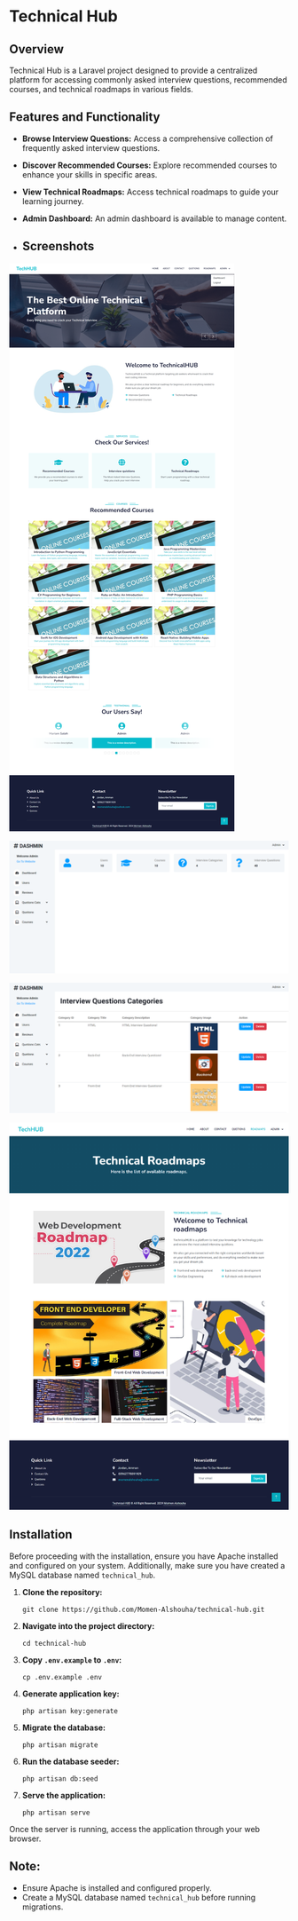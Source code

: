 # Technical Hub

## Overview

Technical Hub is a Laravel project designed to provide a centralized platform for accessing commonly asked interview questions, recommended courses, and technical roadmaps in various fields.

## Features and Functionality

- **Browse Interview Questions:** Access a comprehensive collection of frequently asked interview questions.
  
- **Discover Recommended Courses:** Explore recommended courses to enhance your skills in specific areas.

- **View Technical Roadmaps:** Access technical roadmaps to guide your learning journey.

- **Admin Dashboard:** An admin dashboard is available to manage content.

- ## Screenshots

![Screenshot 2](app/screenshots/landing.png)

![Screenshot 2](app/screenshots/dashboard.png)

![Screenshot 1](app/screenshots/categories.png)

![Screenshot 2](app/screenshots/roadmaps.png)


## Installation

Before proceeding with the installation, ensure you have Apache installed and configured on your system. Additionally, make sure you have created a MySQL database named `technical_hub`.

1. **Clone the repository:**

    ```
    git clone https://github.com/Momen-Alshouha/technical-hub.git
    ```

2. **Navigate into the project directory:**

    ```
    cd technical-hub
    ```

3. **Copy `.env.example` to `.env`:**

    ```
    cp .env.example .env
    ```

4. **Generate application key:**

    ```
    php artisan key:generate
    ```

5. **Migrate the database:**

    ```
    php artisan migrate
    ```

6. **Run the database seeder:**

    ```
    php artisan db:seed
    ```
    
7. **Serve the application:**

    ```
    php artisan serve
    ```

Once the server is running, access the application through your web browser.

## Note:

- Ensure Apache is installed and configured properly.
- Create a MySQL database named `technical_hub` before running migrations.

